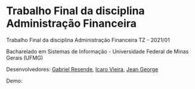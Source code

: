 # Trabalho Final da disciplina Administração Financeira

Trabalho Final da disciplina Administração Financeira TZ - 2021/01

Bacharelado em Sistemas de Informação - Universidade Federal de Minas Gerais (UFMG)

Desenvolvedores: [Gabriel Resende](https://github.com/resende-gabriel), [Icaro Vieira](https://github.com/icarovie), [Jean George](https://github.com/jeanGeorge)

Demo: <todo>
